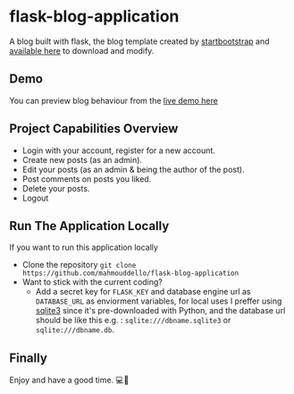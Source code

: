 # flask-blog-application
A blog built with flask, the blog template created by [startbootstrap](https://github.com/StartBootstrap) and [available here](https://startbootstrap.com/theme/clean-blog) to download and modify.
## Demo
You can preview blog behaviour from the [live demo here](https://flask-blog-xj62.onrender.com/)
## Project Capabilities Overview
* Login with your account, register for a new account.
* Create new posts (as an admin).
* Edit your posts (as an admin & being the author of the post).
* Post comments on posts you liked.
* Delete your posts.
* Logout
## Run The Application Locally
If you want to run this application locally
* Clone the repository 
```git clone https://github.com/mahmouddello/flask-blog-application```
* Want to stick with the current coding?
  * Add a secret key for ```FLASK_KEY``` and database engine url 
as ```DATABASE_URL``` as enviorment variables, for local uses I preffer using [sqlite3](https://www.sqlite.org/index.html) since it's pre-downloaded with Python, and the database url
should be like this e.g. : ```sqlite:///dbname.sqlite3``` or ```sqlite:///dbname.db```.

## Finally
Enjoy and have a good time. 💻🙌
